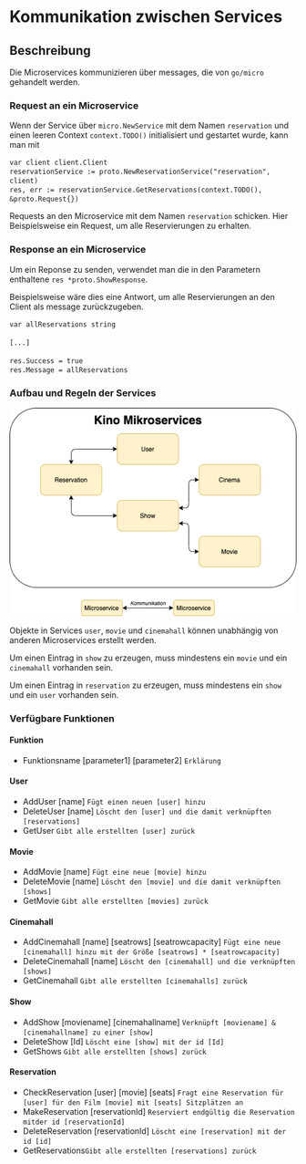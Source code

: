 # Kommunikation zwischen Services

## Beschreibung
Die Microservices kommunizieren über messages, die von `go/micro` gehandelt werden.

### Request an ein Microservice

Wenn der Service über `micro.NewService` mit dem Namen `reservation` und einen leeren Context `context.TODO()` initialisiert und gestartet wurde,
kann man mit

    var client client.Client
    reservationService := proto.NewReservationService("reservation", client)
    res, err := reservationService.GetReservations(context.TODO(), &proto.Request{})

Requests an den Microservice mit dem Namen `reservation` schicken.
Hier Beispielsweise ein Request, um alle Reservierungen zu erhalten.

### Response an ein Microservice

Um ein Reponse zu senden, verwendet man die in den Parametern enthaltene `res *proto.ShowResponse`.

Beispielsweise wäre dies eine Antwort, um alle Reservierungen an den Client als message zurückzugeben.

    var allReservations string

    [...]

    res.Success = true
    res.Message = allReservations

### Aufbau und Regeln der Services

<img src="https://github.com/ob-vss-ws19/blatt-4-consal/blob/development/Blatt4%20(2).png" alt="Blatt4 Ueberblick"/>

Objekte in Services `user`, `movie` und `cinemahall` können unabhängig von anderen Microservices erstellt werden.

Um einen Eintrag in `show` zu erzeugen, muss mindestens ein `movie` und ein `cinemahall` vorhanden sein.

Um einen Eintrag in `reservation` zu erzeugen, muss mindestens ein `show` und ein `user` vorhanden sein.

### Verfügbare Funktionen

#### Funktion
- Funktionsname [parameter1] [parameter2] `Erklärung`

#### User

- AddUser [name] `Fügt einen neuen [user] hinzu`
- DeleteUser [name] `Löscht den [user] und die damit verknüpften [reservations]`
- GetUser `Gibt alle erstellten [user] zurück`

#### Movie

- AddMovie [name] `Fügt eine neue [movie] hinzu`
- DeleteMovie [name] `Löscht den [movie] und die damit verknüpften [shows]`
- GetMovie `Gibt alle erstellten [movies] zurück`

#### Cinemahall

- AddCinemahall [name] [seatrows] [seatrowcapacity] `Fügt eine neue [cinemahall] hinzu mit der Größe [seatrows] * [seatrowcapacity]`
- DeleteCinemahall [name] `Löscht den [cinemahall] und die verknüpften [shows]`
- GetCinemahall `Gibt alle erstellten [cinemahalls] zurück`

#### Show
- AddShow [moviename] [cinemahallname] `Verknüpft [moviename] & [cinemahallname] zu einer [show]`
- DeleteShow [Id] `Löscht eine [show] mit der id [Id]`
- GetShows `Gibt alle erstellten [shows] zurück`

#### Reservation

- CheckReservation [user] [movie] [seats] `Fragt eine Reservation für [user] für den Film [movie] mit [seats] Sitzplätzen an`
- MakeReservation [reservationId] `Reserviert endgültig die Reservation mitder id [reservationId]`
- DeleteReservation [reservationId] `Löscht eine [reservation] mit der id [id]`
- GetReservations`Gibt alle erstellten [reservations] zurück`
